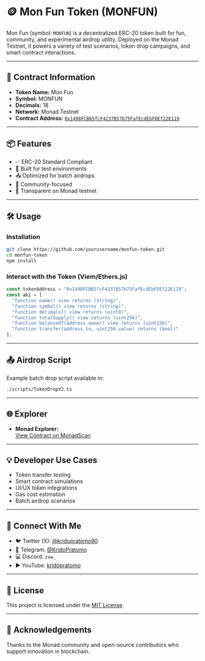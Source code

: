 # 🪙 Mon Fun Token (MONFUN)

Mon Fun (symbol: `MONFUN`) is a decentralized ERC-20 token built for fun, community, and experimental airdrop utility. Deployed on the Monad Testnet, it powers a variety of test scenarios, token drop campaigns, and smart contract interactions.

---

## 🚀 Contract Information

- **Token Name:** Mon Fun  
- **Symbol:** MONFUN  
- **Decimals:** 18  
- **Network:** Monad Testnet  
- **Contract Address:** [`0x1498FCB65fcF4237B57b75FafEcdEbFDEf22E119`](https://monadscan.io/address/0x1498FCB65fcF4237B57b75FafEcdEbFDEf22E119)

---

## 📦 Features

- ✅ ERC-20 Standard Compliant  
- 🧪 Built for test environments  
- 📤 Optimized for batch airdrops  
- 👥 Community-focused  
- 🔐 Transparent on Monad testnet  

---

## 🛠️ Usage

### Installation

```bash
git clone https://github.com/yourusername/monfun-token.git
cd monfun-token
npm install
```

### Interact with the Token (Viem/Ethers.js)

```ts
const tokenAddress = "0x1498FCB65fcF4237B57b75FafEcdEbFDEf22E119";
const abi = [
  "function name() view returns (string)",
  "function symbol() view returns (string)",
  "function decimals() view returns (uint8)",
  "function totalSupply() view returns (uint256)",
  "function balanceOf(address owner) view returns (uint256)",
  "function transfer(address to, uint256 value) returns (bool)"
];
```

---

## 📤 Airdrop Script

Example batch drop script available in:

```bash
./scripts/TokenDropV2.ts
```

---

## 🌐 Explorer

- **Monad Explorer:**  
  [View Contract on MonadScan](https://monadscan.io/address/0x1498FCB65fcF4237B57b75FafEcdEbFDEf22E119)

---

## 💡 Developer Use Cases

- Token transfer testing  
- Smart contract simulations  
- UI/UX token integrations  
- Gas cost estimation  
- Batch airdrop scenarios  

---

## 📣 Connect With Me

- 🐦 Twitter (X): [@kridopratomo90](https://twitter.com/kridopratomo90)  
- 💬 Telegram: [@KridoPratomo](https://t.me/KridoPratomo)  
- 💻 Discord: `zxw_`  
- ▶️ YouTube: [kridopratomo](https://www.youtube.com/@kridopratomo)

---

## 🤝 License

This project is licensed under the [MIT License](LICENSE).

---

## 🙌 Acknowledgements

Thanks to the Monad community and open-source contributors who support innovation in blockchain.
